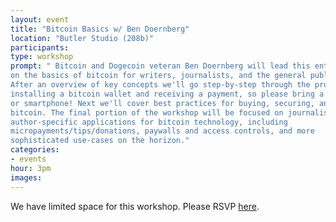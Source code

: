 ```yaml
---
layout: event
title: "Bitcoin Basics w/ Ben Doernberg"
location: "Butler Studio (208b)"
participants:
type: workshop
prompt: " Bitcoin and Dogecoin veteran Ben Doernberg will lead this entry-level workshop
on the basics of bitcoin for writers, journalists, and the general public.
After an overview of key concepts we'll go step-by-step through the process of
installing a bitcoin wallet and receiving a payment, so please bring a laptop
or smartphone! Next we'll cover best practices for buying, securing, and using
bitcoin. The final portion of the workshop will be focused on journalism- and
author-specific applications for bitcoin technology, including
micropayments/tips/donations, paywalls and access controls, and more
sophisticated use-cases on the horizon."
categories:
- events
hour: 3pm
images:
---
```



We have limited space for this workshop. Please RSVP
[here](https://docs.google.com/forms/d/1b_lQsgoYC70JSnOHbtsHBWqTK7KwzR1QM_Fm7tlQKTc/viewform).

